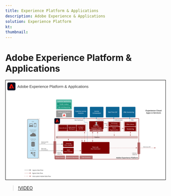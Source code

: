 ```yaml
---
title: Experience Platform & Applications
description: Adobe Experience & Applications
solution: Experience Platform
kt: 
thumbnail: 
---
```


# Adobe Experience Platform & Applications

<img src="assets/aep+apps.svg" alt="Experience Platform & Applications" style="border:1px solid black"/>

>[!VIDEO](https://video.tv.adobe.com/v/32456/?quality=12&learn=on)